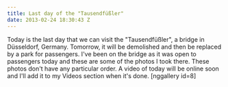 ```yaml
---
title: Last day of the "Tausendfüßler"
date: 2013-02-24 18:30:43 Z
---
```


Today is the last day that we can visit the "Tausendfüßler", a bridge in Düsseldorf, Germany. Tomorrow, it will be demolished and then be replaced by a park for passengers. I've been on the bridge as it was open to passengers today and these are some of the photos I took there. These photos don't have any particular order. A video of today will be online soon and I'll add it to my Videos section when it's done. [nggallery id=8]